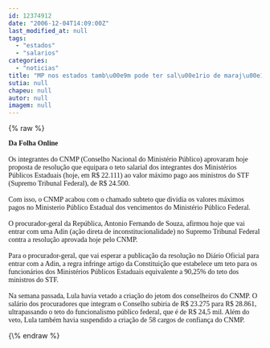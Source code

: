 ```yaml
---
id: 12374912
date: "2006-12-04T14:09:00Z"
last_modified_at: null
tags:
  - "estados"
  - "salarios"
categories:
  - "noticias"
title: "MP nos estados tamb\u00e9m pode ter sal\u00e1rio de maraj\u00e1"
sutia: null
chapeu: null
autor: null
imagem: null
---
```

{\% raw %}
<p><P><FONT face=Verdana><STRONG>Da Folha Online<BR></STRONG><BR>Os integrantes do CNMP (Conselho Nacional do Ministério Público) aprovaram hoje proposta de resolução que equipara o teto salarial dos integrantes dos Ministérios Públicos Estaduais (hoje, em R$ 22.111) ao valor máximo pago aos ministros do STF (Supremo Tribunal Federal), de R$ 24.500. <BR><BR>Com isso, o CNMP acabou com o chamado subteto que dividia os valores máximos pagos no Ministerio Público Estadual dos vencimentos do Ministério Público Federal. <BR><BR>O procurador-geral da República, Antonio Fernando de Souza, afirmou hoje que vai entrar com uma Adin (ação direta de inconstitucionalidade) no Supremo Tribunal Federal contra a resolução aprovada hoje pelo CNMP. <BR><BR>Para o procurador-geral, que vai esperar a publicação da resolução no Diário Oficial para entrar com a Adin, a regra infringe artigo da Constituição que estabelece um teto para os funcionários dos Ministérios Públicos Estaduais equivalente a 90,25% do teto dos ministros do STF.<BR><BR>Na semana passada, Lula havia vetado a criação do jetom dos conselheiros do CNMP. O salário dos procuradores que integram o Conselho subiria de R$ 23.275 para R$ 28.861, ultrapassando o teto do funcionalismo público federal, que é de R$ 24,5 mil. Além do veto, Lula também havia suspendido a criação de 58 cargos de confiança do CNMP.<BR></FONT></P> </p>
{\% endraw %}